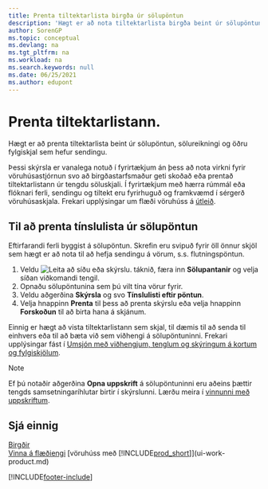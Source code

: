 ```yaml
---
title: Prenta tiltektarlista birgða úr sölupöntun
description: 'Hægt er að nota tiltektarlista birgða beint úr sölupöntun, sölu, reikningi og öðrum söluskjölum á útleið.'
author: SorenGP
ms.topic: conceptual
ms.devlang: na
ms.tgt_pltfrm: na
ms.workload: na
ms.search.keywords: null
ms.date: 06/25/2021
ms.author: edupont
---
```

# <a name="print-the-picking-list"></a><a name="print-the-picking-list"></a><a name="print-the-picking-list"></a>Prenta tiltektarlistann.

Hægt er að prenta tiltektarlista beint úr sölupöntun, sölureikningi og öðru fylgiskjal sem hefur sendingu.

Þessi skýrsla er vanalega notuð í fyrirtækjum án þess að nota virkni fyrir vöruhúsastjórnun svo að birgðastarfsmaður geti skoðað eða prentað tiltektarlistann úr tengdu söluskjali. Í fyrirtækjum með hærra rúmmál eða flóknari ferli, sendingu og tiltekt eru fyrirhuguð og framkvæmd í sérgerð vöruhúsaskjala. Frekari upplýsingar um flæði vöruhúss á  [útleið](design-details-outbound-warehouse-flow.md).

## <a name="to-print-a-picking-list-from-a-sales-order"></a><a name="to-print-a-picking-list-from-a-sales-order"></a><a name="to-print-a-picking-list-from-a-sales-order"></a>Til að prenta tínslulista úr sölupöntun

Eftirfarandi ferli byggist á sölupöntun. Skrefin eru svipuð fyrir öll önnur skjöl sem hægt er að nota til að hefja sendingu á vörum, s.s. flutningspöntun.

1. Veldu ![Leita að síðu eða skýrslu.](media/ui-search/search_small.png "Leit að síðu eða skýrslu tákn") táknið, færa inn **Sölupantanir** og velja síðan viðkomandi tengil.  
2. Opnaðu sölupöntunina sem þú vilt tína vörur fyrir.  
3. Veldu aðgerðina **Skýrsla** og svo **Tínslulisti eftir pöntun**.  
4. Velja hnappinn **Prenta** til þess að prenta skýrslu eða velja hnappinn **Forskoðun** til að birta hana á skjánum.

Einnig er hægt að vista tiltektarlistann sem skjal, til dæmis til að senda til einhvers eða til að bæta við sem viðhengi á sölupöntuninni. Frekari upplýsingar fást í  [Umsjón með viðhengjum, tenglum og skýringum á kortum og fylgiskjölum](ui-how-add-link-to-record.md).

> [!NOTE]
> Ef þú notaðir aðgerðina **Opna uppskrift** á sölupöntuninni eru aðeins þættir tengds samsetningaríhlutar birtir í skýrslunni. Lærðu meira í  [vinnunni með uppskriftum](inventory-how-work-BOMs.md).

## <a name="see-also"></a><a name="see-also"></a><a name="see-also"></a>Sjá einnig

[Birgðir](inventory-manage-inventory.md)  
[Vinna á flæðiengi](design-details-outbound-warehouse-flow.md)
[vöruhúss með [!INCLUDE[prod_short](includes/prod_short.md)]](ui-work-product.md)  

[!INCLUDE[footer-include](includes/footer-banner.md)]

